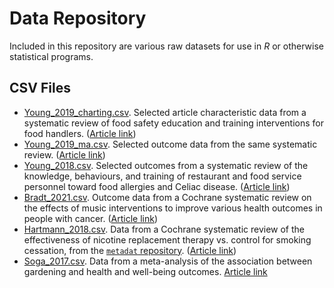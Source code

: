 # Data Repository

Included in this repository are various raw datasets for use in _R_ or otherwise statistical programs.

## CSV Files

- [Young_2019_charting.csv](Young_2019_charting.csv). Selected article characteristic data from a systematic review of food safety education and training interventions for food handlers. ([Article link](https://doi.org/10.4315/0362-028X.JFP-19-108))
- [Young_2019_ma.csv](Young_2019_ma.csv). Selected outcome data from the same systematic review. ([Article link](https://doi.org/10.4315/0362-028X.JFP-19-108))
- [Young_2018.csv](Young_2018.csv). Selected outcomes from a systematic review of the knowledge, behaviours, and training of restaurant and food service personnel toward food allergies and Celiac disease. ([Article link](https://doi.org/10.1371/journal.pone.0203496))
- [Bradt_2021.csv](Bradt_2021.csv). Outcome data from a Cochrane systematic review on the effects of music interventions to improve various health outcomes in people with cancer. ([Article link](https://doi.org/10.1002/14651858.CD006911.pub4))
- [Hartmann_2018.csv](Hartmann_2018.csv). Data from a Cochrane systematic review of the effectiveness of nicotine replacement therapy vs. control for smoking cessation, from the [`metadat` repository](https://wviechtb.github.io/metadat/). ([Article link](https://doi.org/10.1002/14651858.CD000146.pub5))
- [Soga_2017.csv](Soga_2017.csv). Data from a meta-analysis of the association between gardening and health and well-being outcomes. [Article link](https://doi-org.ezproxy.lib.torontomu.ca/10.1016/j.pmedr.2016.11.007)
